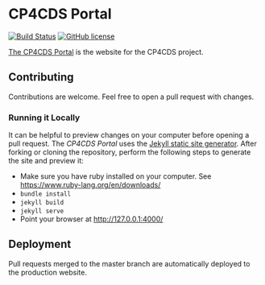 # CP4CDS Portal

[![Build Status](https://travis-ci.org/cp4cds/cp4cds.github.io.svg?branch=master)](https://travis-ci.org/cp4cds/cp4cds.github.io)
[![GitHub license](https://img.shields.io/github/license/cp4cds/cp4cds.github.io.svg)](https://github.com/cp4cds/cp4cds.github.io/blob/master/LICENSE)


[The CP4CDS Portal](https://cp4cds.github.io/) is the website for the CP4CDS project.

## Contributing

Contributions are welcome. Feel free to open a pull request with changes.

### Running it Locally

It can be helpful to preview changes on your computer before opening a pull request. The *CP4CDS Portal* uses the [Jekyll static site generator](http://jekyllrb.com/). After forking or cloning the repository, perform the following steps to generate the site and preview it:

- Make sure you have ruby installed on your computer. See https://www.ruby-lang.org/en/downloads/
- `bundle install`
- `jekyll build`
- `jekyll serve`
- Point your browser at http://127.0.0.1:4000/

## Deployment

Pull requests merged to the master branch are automatically deployed to the production website.
